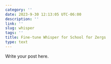 ```yaml
---
category: ''
date: 2023-9-30 12:13:05 UTC-06:00
description: ''
link: ''
slug: whisper
tags: ''
title: Fine-tune Whisper for School for Zergs
type: text
---
```

Write your post here.
